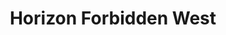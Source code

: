 ---
weight: 20
images:
- https://res.cloudinary.com/lrmn/image/upload/v1687375317/VIRTUAL-PHOTOGRAPHY/hfw/lrmn-aloy_77_fsrlfe.jpg
- https://res.cloudinary.com/lrmn/image/upload/v1687375320/VIRTUAL-PHOTOGRAPHY/hfw/lrmn-aloy_78_lzj7uw.png
- https://res.cloudinary.com/lrmn/image/upload/v1687375319/VIRTUAL-PHOTOGRAPHY/hfw/lrmn-aloy_81_hfu1gt.jpg
multipleColumn: true
title: Horizon Forbidden West
tags:
- outdoors
- all
---